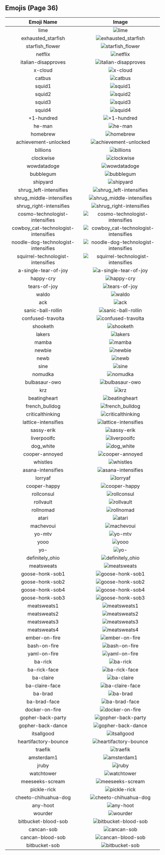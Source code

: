 
  ## Emojis (Page 36)
  |Emoji Name|Image|
  | :-: | :-: |
  |lime| ![lime](/output/lime.jpg)|
  |exhausted_starfish| ![exhausted_starfish](/output/exhausted_starfish.png)|
  |starfish_flower| ![starfish_flower](/output/starfish_flower.png)|
  |netflix| ![netflix](/output/netflix.jpg)|
  |italian-disapproves| ![italian-disapproves](/output/italian-disapproves.png)|
  |x-cloud| ![x-cloud](/output/x-cloud.png)|
  |catbus| ![catbus](/output/catbus.png)|
  |squid1| ![squid1](/output/squid1.png)|
  |squid2| ![squid2](/output/squid2.png)|
  |squid3| ![squid3](/output/squid3.png)|
  |squid4| ![squid4](/output/squid4.png)|
  |+1-hundred| ![+1-hundred](/output/+1-hundred.png)|
  |he-man| ![he-man](/output/he-man.png)|
  |homebrew| ![homebrew](/output/homebrew.png)|
  |achievement-unlocked| ![achievement-unlocked](/output/achievement-unlocked.png)|
  |billions| ![billions](/output/billions.jpg)|
  |clockwise| ![clockwise](/output/clockwise)|
  |wowdatadoge| ![wowdatadoge](/output/wowdatadoge.png)|
  |bubblegum| ![bubblegum](/output/bubblegum.jpg)|
  |shipyard| ![shipyard](/output/shipyard.png)|
  |shrug_left-intensifies| ![shrug_left-intensifies](/output/shrug_left-intensifies.gif)|
  |shrug_middle-intensifies| ![shrug_middle-intensifies](/output/shrug_middle-intensifies.gif)|
  |shrug_right-intensifies| ![shrug_right-intensifies](/output/shrug_right-intensifies.gif)|
  |cosmo-technologist-intensifies| ![cosmo-technologist-intensifies](/output/cosmo-technologist-intensifies.gif)|
  |cowboy_cat-technologist-intensifies| ![cowboy_cat-technologist-intensifies](/output/cowboy_cat-technologist-intensifies.gif)|
  |noodle-dog-technologist-intensifies| ![noodle-dog-technologist-intensifies](/output/noodle-dog-technologist-intensifies.gif)|
  |squirrel-technologist-intensifies| ![squirrel-technologist-intensifies](/output/squirrel-technologist-intensifies.gif)|
  |a-single-tear-of-joy| ![a-single-tear-of-joy](/output/a-single-tear-of-joy.png)|
  |happy-cry| ![happy-cry](/output/happy-cry.png)|
  |tears-of-joy| ![tears-of-joy](/output/tears-of-joy.png)|
  |waldo| ![waldo](/output/waldo.png)|
  |ack| ![ack](/output/ack.png)|
  |sanic-ball-rollin| ![sanic-ball-rollin](/output/sanic-ball-rollin.gif)|
  |confused-travolta| ![confused-travolta](/output/confused-travolta.gif)|
  |shooketh| ![shooketh](/output/shooketh.jpg)|
  |lakers| ![lakers](/output/lakers.png)|
  |mamba| ![mamba](/output/mamba.png)|
  |newbie| ![newbie](/output/newbie.jpg)|
  |newb| ![newb](/output/newb.jpg)|
  |sine| ![sine](/output/sine.png)|
  |nomudka| ![nomudka](/output/nomudka.png)|
  |bulbasaur-owo| ![bulbasaur-owo](/output/bulbasaur-owo.png)|
  |krz| ![krz](/output/krz.png)|
  |beatingheart| ![beatingheart](/output/beatingheart.gif)|
  |french_bulldog| ![french_bulldog](/output/french_bulldog.png)|
  |criticalthinking| ![criticalthinking](/output/criticalthinking.jpg)|
  |lattice-intensifies| ![lattice-intensifies](/output/lattice-intensifies.gif)|
  |sassy-erik| ![sassy-erik](/output/sassy-erik.png)|
  |liverpoolfc| ![liverpoolfc](/output/liverpoolfc.jpg)|
  |dog_white| ![dog_white](/output/dog_white.png)|
  |cooper-annoyed| ![cooper-annoyed](/output/cooper-annoyed.png)|
  |whistles| ![whistles](/output/whistles.jpg)|
  |asana-intensifies| ![asana-intensifies](/output/asana-intensifies.gif)|
  |lorryaf| ![lorryaf](/output/lorryaf.png)|
  |cooper-happy| ![cooper-happy](/output/cooper-happy.png)|
  |rollconsul| ![rollconsul](/output/rollconsul.gif)|
  |rollvault| ![rollvault](/output/rollvault.gif)|
  |rollnomad| ![rollnomad](/output/rollnomad.gif)|
  |atari| ![atari](/output/atari.png)|
  |machevoui| ![machevoui](/output/machevoui.png)|
  |yo-mtv| ![yo-mtv](/output/yo-mtv.jpg)|
  |yooo| ![yooo](/output/yooo.jpg)|
  |yo-| ![yo-](/output/yo-.jpg)|
  |definitely_ohio| ![definitely_ohio](/output/definitely_ohio.png)|
  |meatsweats| ![meatsweats](/output/meatsweats.png)|
  |goose-honk-sob1| ![goose-honk-sob1](/output/goose-honk-sob1.png)|
  |goose-honk-sob2| ![goose-honk-sob2](/output/goose-honk-sob2.png)|
  |goose-honk-sob4| ![goose-honk-sob4](/output/goose-honk-sob4.png)|
  |goose-honk-sob3| ![goose-honk-sob3](/output/goose-honk-sob3.png)|
  |meatsweats1| ![meatsweats1](/output/meatsweats1.png)|
  |meatsweats2| ![meatsweats2](/output/meatsweats2.png)|
  |meatsweats3| ![meatsweats3](/output/meatsweats3.png)|
  |meatsweats4| ![meatsweats4](/output/meatsweats4.png)|
  |ember-on-fire| ![ember-on-fire](/output/ember-on-fire.gif)|
  |bash-on-fire| ![bash-on-fire](/output/bash-on-fire.gif)|
  |yaml-on-fire| ![yaml-on-fire](/output/yaml-on-fire.gif)|
  |ba-rick| ![ba-rick](/output/ba-rick.png)|
  |ba-rick-face| ![ba-rick-face](/output/ba-rick-face.png)|
  |ba-claire| ![ba-claire](/output/ba-claire.png)|
  |ba-claire-face| ![ba-claire-face](/output/ba-claire-face.png)|
  |ba-brad| ![ba-brad](/output/ba-brad.png)|
  |ba-brad-face| ![ba-brad-face](/output/ba-brad-face.png)|
  |docker-on-fire| ![docker-on-fire](/output/docker-on-fire.gif)|
  |gopher-back-party| ![gopher-back-party](/output/gopher-back-party.gif)|
  |gopher-back-dance| ![gopher-back-dance](/output/gopher-back-dance.gif)|
  |itsallgood| ![itsallgood](/output/itsallgood.gif)|
  |heartifactory-bounce| ![heartifactory-bounce](/output/heartifactory-bounce.gif)|
  |traefik| ![traefik](/output/traefik.png)|
  |amsterdam1| ![amsterdam1](/output/amsterdam1.png)|
  |jruby| ![jruby](/output/jruby.png)|
  |watchtower| ![watchtower](/output/watchtower.png)|
  |meeseeks-scream| ![meeseeks-scream](/output/meeseeks-scream.png)|
  |pickle-rick| ![pickle-rick](/output/pickle-rick.png)|
  |cheeto-chihuahua-dog| ![cheeto-chihuahua-dog](/output/cheeto-chihuahua-dog.png)|
  |any-hoot| ![any-hoot](/output/any-hoot.png)|
  |wourder| ![wourder](/output/wourder.png)|
  |bitbucket-blood-sob| ![bitbucket-blood-sob](/output/bitbucket-blood-sob.png)|
  |cancan-sob| ![cancan-sob](/output/cancan-sob.png)|
  |cancan-blood-sob| ![cancan-blood-sob](/output/cancan-blood-sob.png)|
  |bitbucket-sob| ![bitbucket-sob](/output/bitbucket-sob.png)|
  